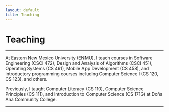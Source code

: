 ```yaml
---
layout: default
title: Teaching
---
```


# Teaching

---

At Eastern New Mexico University (ENMU), I teach courses in Software Engineering (CSCI 472), Design and Analysis of Algorithms (CSCI 451), Operating Systems (CS 461), Mobile App Development (CS 458), and introductory programming courses including Computer Science I (CS 120, CS 123), and others.

Previously, I taught Computer Literacy (CS 110), Computer Science Principles (CS 111), and Introduction to Computer Science (CS 171G) at Doña Ana Community College.

---
